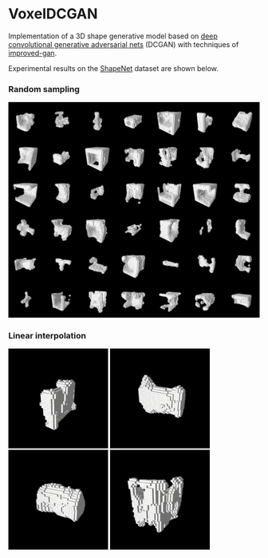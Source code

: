 # VoxelDCGAN

Implementation of a 3D shape generative model based on <a href="https://arxiv.org/abs/1511.06434">deep convolutional generative adversarial nets</a> (DCGAN) with techniques of <a href="https://github.com/openai/improved-gan">improved-gan</a>.

Experimental results on the <a href="http://shapenet.cs.stanford.edu/">ShapeNet</a> dataset are shown below.

### Random sampling

<img src="img/rs-1.png" width=700>

### Linear interpolation

<img src="img/li-1.gif" width=200>
<img src="img/li-2.gif" width=200>
<img src="img/li-3.gif" width=200>
<img src="img/li-4.gif" width=200>

